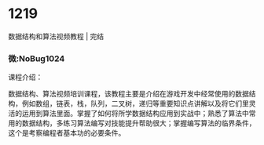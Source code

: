 # 1219
数据结构和算法视频教程 | 完结
### 微:NoBug1024 


课程介绍：

数据结构、算法视频培训课程，该教程主要是介绍在游戏开发中经常使用的数据结构，例如数组，链表，栈，队列，二叉树，递归等重要知识点讲解以及将它们里灵活的运用到算法里面。掌握了如何将所学数据结构应用到实战中；熟悉了算法中常用的数据结构，多练习算法编写对技能提升帮助很大；掌握编写算法的临界条件，这个是考察编程者基本功的必要条件。
